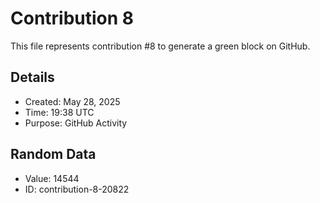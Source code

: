 # Contribution 8

This file represents contribution #8 to generate a green block on GitHub.

## Details
- Created: May 28, 2025
- Time: 19:38 UTC
- Purpose: GitHub Activity

## Random Data
- Value: 14544
- ID: contribution-8-20822
